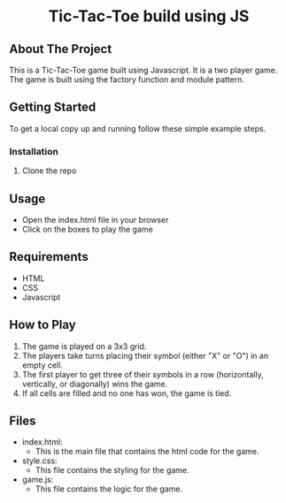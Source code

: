 <h1 align="center">Tic-Tac-Toe build using JS</h1>

## About The Project

This is a Tic-Tac-Toe game built using Javascript. It is a two player game. The game is built using the factory function and module pattern.

## Getting Started

To get a local copy up and running follow these simple example steps.

### Installation

1. Clone the repo


## Usage

- Open the index.html file in your browser
- Click on the boxes to play the game


## Requirements

- HTML
- CSS
- Javascript

## How to Play

1. The game is played on a 3x3 grid.
2. The players take turns placing their symbol (either "X" or "O") in an empty cell.
3. The first player to get three of their symbols in a row (horizontally, vertically, or diagonally) wins the game.
4. If all cells are filled and no one has won, the game is tied.

## Files

- index.html:
    * This is the main file that contains the html code for the game.
- style.css:
    * This file contains the styling for the game.
- game.js:
    * This file contains the logic for the game.


